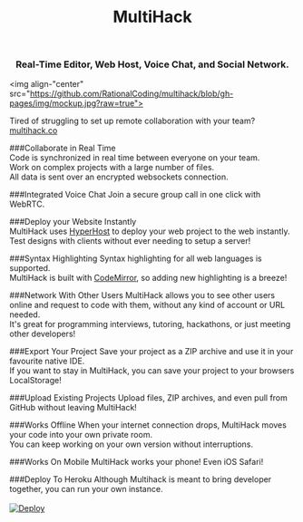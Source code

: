 <h1 align="center">
  <br>
  MultiHack
  <br>
  <br>
</h1>
<h3 align="center">Real-Time Editor, Web Host, Voice Chat, and Social Network.</h3>

<img align-"center" src="https://github.com/RationalCoding/multihack/blob/gh-pages/img/mockup.jpg?raw=true">

Tired of struggling to set up remote collaboration with your team? <a href="http://multihack.co">multihack.co</a>

###Collaborate in Real Time  
Code is synchronized in real time between everyone on your team.  
Work on complex projects with a large number of files.  
All data is sent over an encrypted websockets connection.

###Integrated Voice Chat
Join a secure group call in one click with WebRTC.

###Deploy your Website Instantly  
MultiHack uses <a href="https://github.com/RationalCoding/HyperHost">HyperHost</a> to deploy your web project to the web instantly.  
Test designs with clients without ever needing to setup a server!

###Syntax Highlighting
Syntax highlighting for all web languages is supported.  
MultiHack is built with <a href="https://github.com/codemirror/CodeMirror">CodeMirror</a>, so adding new highlighting is a breeze!  

###Network With Other Users
MultiHack allows you to see other users online and request to code with them, without any kind of account or URL needed.   
It's great for programming interviews, tutoring, hackathons, or just meeting other developers!

###Export Your Project
Save your project as a ZIP archive and use it in your favourite native IDE.  
If you want to stay in MultiHack, you can save your project to your browsers LocalStorage!

###Upload Existing Projects
Upload files, ZIP archives, and even pull from GitHub without leaving MultiHack!  

###Works Offline
When your internet connection drops, MultiHack moves your code into your own private room.  
You can keep working on your own version without interruptions.

###Works On Mobile
MultiHack works your phone! Even iOS Safari!

###Deploy To Heroku
Although Multihack is meant to bring developer together, you can run your own instance.  
<br>
<a href="https://heroku.com/deploy">
  <img src="https://www.herokucdn.com/deploy/button.svg" alt="Deploy">
</a>

